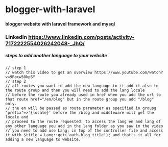 # blogger-with-laravel

#### blogger website with laravel framework and mysql
### LinkedIn https://www.linkedin.com/posts/activity-7172222554026242048-_JhQ/


##### steps to add another language to your website
    // step 1
    // watch this video to get an overview https://www.youtube.com/watch?v=9Rocw50kpSY
    // step 2
    // all routes you want to add the new language to it add it also to the route group and then you will need to add the lang locale
    // before the route you already used in href when you add the url to that route href="/en/blog" but in the route group you add "/blog" only.
    // the en will be passed as route parameter as specified in groupg "prefix"=>'{locale}' before the /blog and middleware will get the locale and 
    // proceed to the route requested. to access the lang en and lang of any other language you add in the lang folder as you saw in the video
    // you need to add use Lang; in top of the controller file and access it with $title = Lang::get('auth.blog_title'); and that's it all for adding a new language to website.
        
